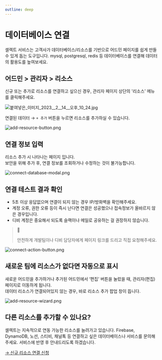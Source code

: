 ```yaml
---
outline: deep
---
```


# 데이터베이스 연결

셀렉트 서비스는 고객사가 데이터베이스/리소스를 기반으로 어드민 페이지를 쉽게 만들 수 있게 돕는 도구입니다. 
mysql, postgresql, redis 등 데이터베이스를 연결해 데이터의 활용도를 높여보세요.

## 어드민 > 관리자 > 리소스

신규 또는 추가로 리소스를 연결하고 싶으신 경우, 관리자 페이지 상단의 '리소스' 메뉴를 클릭해주세요.

![](https://files.readme.io/98be1f7-__2023__2__14___10_24.jpg "붙여넣은_이미지_2023__2__14__오후_10_24.jpg")

연결된 데이터 → `+ 추가` 버튼을 누르면 리소스를 추가하실 수 있습니다.

![](https://files.readme.io/128afc3-add-resource-button.png "add-resource-button.png")

## 연결 정보 입력

리소스 추가 시 나타나는 페이지 입니다.  
보안을 위해 추가 후, 연결 정보를 조회하거나 수정하는 것이 불가능합니다.

![](https://files.readme.io/c3c58f3-connect-database-modal.png "connect-database-modal.png")

## 연결 테스트 결과 확인

- 5초 이상 응답없으며 연결이 되지 않는 경우 IP/방화벽을 확인해주세요.
- 계정 오류, 권한 오류 등이 즉시 난다면 연결은 성공했으나 접속정보가 올바르지 않은 경우입니다.
- 디비 계정은 중요해서 되도록 슬랙이나 메일로 공유하는 걸 권장하지 않습니다.

> 🚧 
> 
> 안전하게 개발팀이나 디비 담당자에게 페이지 링크를 드리고 직접 요청해주세요.

![](https://files.readme.io/ba630ad-connect-action-button.png "connect-action-button.png")

## 새로운 팀에 리소스가 없다면 자동으로 표시

새로운 어드민을 추가하거나 추가된 어드민에서 ‘편집' 버튼을 눌렀을 때, 관리자(편집) 페이지로 이동하게 됩니다.  
데이터 리소스가 연결되어있지 않는 경우, 바로 리소스 추가 팝업 창이 뜹니다.

![](https://files.readme.io/76e507d-add-resource-wizard.png "add-resource-wizard.png")

## 다른 리소스를 추가할 수 있나요?

셀렉트는 지속적으로 연동 가능한 리소스를 늘려가고 있습니다. Firebase, DynamoDB, 노션, 스티비, 채널톡 등 연결하고 싶은 데이터베이스나 서비스를 문의해주세요. 서비스에 반영 후 안내드리도록 하겠습니다. 

[→ 신규 리소스 연결 신청](https://tally.so/r/wMe4q0)